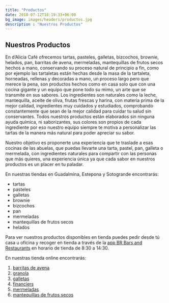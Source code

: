 ```yaml
---
title: "Productos"
date: 2018-07-12T18:19:33+06:00
bg_image: images/headers/productos.jpg
description : "Nuestros Productos"
---
```


## Nuestros Productos

En d’Alicia Café ofrecemos tartas, pasteles, galletas, bizcochos, brownie, helados, pan, barritas de avena, mermeladas, mantequillas de frutos secos hechos a mano, conservando su proceso natural de principio a fin, como por ejemplo las tartaletas están hechas desde la masa de la tartaleta, horneadas, rellenas y decoradas a mano, un proceso largo pero que merece la pena,  son productos hechos  como en casa solo que con una cocina gigante y un equipo que pone todo su mimo, un arte que se transmite en sus sabores.  Los ingredientes son naturales como la leche, mantequilla, aceite de oliva, frutas frescas y harina, con materia prima de la mejor calidad, ingredientes muy cuidados y estudiados, comprobando constantemente que sean de la mejor calidad para cuidar tu salud  sin conservantes. Todos nuestros productos están elaborados sin ninguna ayuda química, ni saborizantes, sus colores son propios de cada ingrediente por eso nuestro equipo siempre te motiva a personalizar las tartas de la manera más natural para poder apreciar su sabor.

Nuestro objetivo es proponerte una experiencia que te traslade a esas cocinas de las abuelas, que puedas llevarte una tarta, pastel, pan, galleta o mermelada, con ingredientes naturales para compartir con las personas que más quieres, una experiencia única ya que cada sabor en nuestros productos  es un placer en tu paladar.

En nuestras tiendas en Guadalmina, Estepona y Sotogrande encontrarás:
- tartas
- pasteles
- galletas
- brownie
- bizcochos
- pan
- mermeladas
- mantequillas de frutos secos
- helados

Para ver nuestros productos disponibles en tienda puedes pedir desde tú casa u oficina y recoger en tienda a través de la [app BR Bars and Restaurants](https://apps.apple.com/es/app/br-bars-restaurants/id1495034970?fbclid=IwAR0U0I0xISVEe-bToYBfvrJ-z4lkuw-_eRjtbF8n-R4oHbZ7L946PHA4RLY) en horario de tienda de 8:30 a 14:30.

En nuestras tienda online encontrarás:
1. [barritas de avena](/product/saludables/barritasdeavena)
3. [granola](/product/saludables/granola)
4. [galletas](/product/galletas)
6. [financiers](/product/galletas/financiers-de-chocolate)
7. [mermeladas](/product/mermeladas)
8. [mantequillas de frutos secos](/product/mantequillas)

